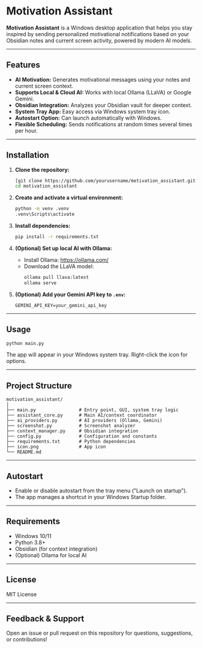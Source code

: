 # Motivation Assistant

**Motivation Assistant** is a Windows desktop application that helps you stay inspired by sending personalized motivational notifications based on your Obsidian notes and current screen activity, powered by modern AI models.

---

## Features

- **AI Motivation:** Generates motivational messages using your notes and current screen context.
- **Supports Local & Cloud AI:** Works with local Ollama (LLaVA) or Google Gemini.
- **Obsidian Integration:** Analyzes your Obsidian vault for deeper context.
- **System Tray App:** Easy access via Windows system tray icon.
- **Autostart Option:** Can launch automatically with Windows.
- **Flexible Scheduling:** Sends notifications at random times several times per hour.

---

## Installation

1. **Clone the repository:**
    ```bash
    [git clone https://github.com/yourusername/motivation_assistant.git](https://github.com/lukovskiy541/motivation_assistant)
    cd motivation_assistant
    ```

2. **Create and activate a virtual environment:**
    ```bash
    python -m venv .venv
    .venv\Scripts\activate
    ```

3. **Install dependencies:**
    ```bash
    pip install -r requirements.txt
    ```

4. **(Optional) Set up local AI with Ollama:**
    - Install Ollama: https://ollama.com/
    - Download the LLaVA model:
      ```bash
      ollama pull llava:latest
      ollama serve
      ```

5. **(Optional) Add your Gemini API key to `.env`:**
    ```
    GEMINI_API_KEY=your_gemini_api_key
    ```

---

## Usage

```bash
python main.py
```

The app will appear in your Windows system tray. Right-click the icon for options.

---

## Project Structure

```
motivation_assistant/
│
├── main.py                # Entry point, GUI, system tray logic
├── assistant_core.py      # Main AI/context coordinator
├── ai_providers.py        # AI providers (Ollama, Gemini)
├── screenshot.py          # Screenshot analyzer
├── context_manager.py     # Obsidian integration
├── config.py              # Configuration and constants
├── requirements.txt       # Python dependencies
├── icon.png               # App icon
└── README.md
```

---

## Autostart

- Enable or disable autostart from the tray menu ("Launch on startup").
- The app manages a shortcut in your Windows Startup folder.

---

## Requirements

- Windows 10/11
- Python 3.8+
- Obsidian (for context integration)
- (Optional) Ollama for local AI

---

## License

MIT License

---

## Feedback & Support

Open an issue or pull request on this repository for questions, suggestions, or contributions!
